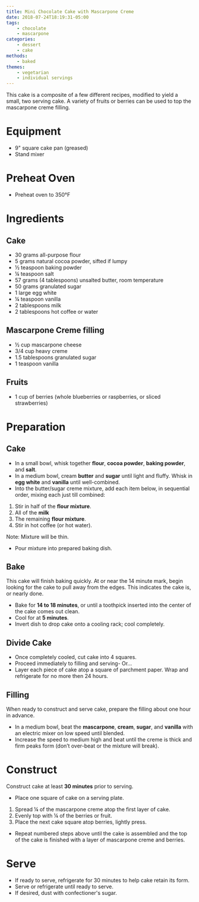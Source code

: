 ```yaml
---
title: Mini Chocolate Cake with Mascarpone Creme
date: 2018-07-24T18:19:31-05:00
tags:
    - chocolate
    - mascarpone
categories: 
    - dessert
    - cake
methods:
    - baked
themes:
    - vegetarian
    - individual servings
---
```


This cake is a composite of a few different recipes, modified to yield a
small, two serving cake. A variety of fruits or berries can be used to
top the mascarpone creme filling.

# Equipment

-   9" square cake pan (greased)
-   Stand mixer

# Preheat Oven

-   Preheat oven to 350°F

# Ingredients

## Cake

-   30 grams all-purpose flour
-   5 grams natural cocoa powder, sifted if lumpy
-   ½ teaspoon baking powder
-   ¼ teaspoon salt
-   57 grams (4 tablespoons) unsalted butter, room temperature
-   50 grams granulated sugar
-   1 large egg white
-   ¼ teaspoon vanilla
-   2 tablespoons milk
-   2 tablespoons hot coffee or water

## Mascarpone Creme filling

-   ½ cup mascarpone cheese
-   3/4 cup heavy creme
-   1.5 tablespoons granulated sugar
-   1 teaspoon vanilla

## Fruits

-   1 cup of berries (whole blueberries or raspberries, or sliced
    strawberries)

# Preparation

## Cake

-   In a small bowl, whisk together **flour**, **cocoa powder**,
    **baking powder**, and **salt**.
-   In a medium bowl, cream **butter** and **sugar** until light and
    fluffy. Whisk in **egg white** and **vanilla** until well-combined.
-   Into the butter/sugar creme mixture, add each item below, in
    sequential order, mixing each just till combined:

1.  Stir in half of the **flour mixture**.
2.  All of the **milk**
3.  The remaining **flour mixture**.
4.  Stir in hot coffee (or hot water).

Note: Mixture will be thin.

-   Pour mixture into prepared baking dish.

## Bake

This cake will finish baking quickly. At or near the 14 minute mark,
begin looking for the cake to pull away from the edges. This indicates
the cake is, or nearly done.

-   Bake for **14 to 18 minutes**, or until a toothpick inserted into
    the center of the cake comes out clean.
-   Cool for at **5 minutes**.
-   Invert dish to drop cake onto a cooling rack; cool completely.

## Divide Cake

-   Once completely cooled, cut cake into 4 squares.
-   Proceed immediately to filling and serving- Or...
-   Layer each piece of cake atop a square of parchment paper. Wrap and
    refrigerate for no more then 24 hours.

## Filling

When ready to construct and serve cake, prepare the filling about one
hour in advance.

-   In a medium bowl, beat the **mascarpone**, **cream**, **sugar**, and
    **vanilla** with an electric mixer on low speed until blended.
-   Increase the speed to medium high and beat until the creme is thick
    and firm peaks form (don’t over-beat or the mixture will break).

# Construct

Construct cake at least **30 minutes** prior to serving.

-   Place one square of cake on a serving plate.

1.  Spread ¼ of the mascarpone creme atop the first layer of cake.
2.  Evenly top with ¼ of the berries or fruit.
3.  Place the next cake square atop berries, lightly press.

-   Repeat numbered steps above until the cake is assembled and the top
    of the cake is finished with a layer of mascarpone creme and
    berries.

# Serve

-   If ready to serve, refrigerate for 30 minutes to help cake retain
    its form.
-   Serve or refrigerate until ready to serve.
-   If desired, dust with confectioner's sugar.
